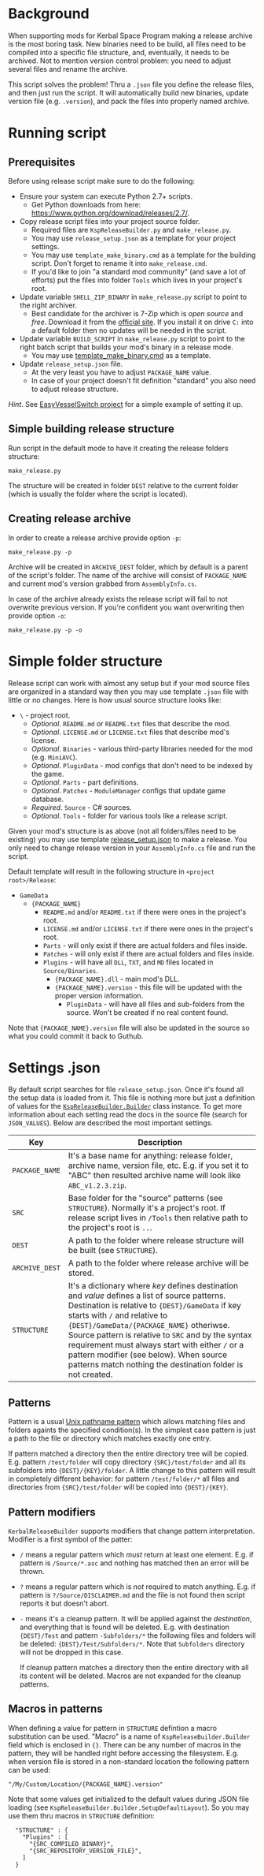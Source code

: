 # Background

When supporting mods for Kerbal Space Program making a release archive is the most boring task. New binaries need to be build, all
files need to be compiled into a specific file structure, and, eventually, it needs to be archived. Not to mention version control
problem: you need to adjust several files and rename the archive.

This script solves the problem! Thru a `.json` file you define the release files, and then just run the script. It will automatically
build new binaries, update version file (e.g. `.version`), and pack the files into properly named archive.

# Running script

## Prerequisites

Before using release script make sure to do the following:

* Ensure your system can execute Python 2.7+ scripts.
  - Get Python downloads from here: https://www.python.org/download/releases/2.7/.
* Copy release script files into your project source folder.
  - Required files are `KspReleaseBuilder.py` and `make_release.py`.
  - You may use `release_setup.json` as a template for your project settings.
  - You may use `template_make_binary.cmd` as a template for the building script. Don't forget to rename it into `make_release.cmd`.
  - If you'd like to join "a standard mod community" (and save a lot of efforts) put the files into folder `Tools` which lives in
    your project's root.
* Update variable `SHELL_ZIP_BINARY` in `make_release.py` script to point to the right archiver.
  - Best candidate for the archiver is 7-Zip which is _open source_ and _free_.
    Download it from the [official site](http://www.7-zip.org/download.html).  If you install it on drive `C:` into a default folder
    then no updates will be needed in the script.
* Update variable `BUILD_SCRIPT` in `make_release.py` script to point to the right batch script that builds your mod's binary in
  a release mode.
   * You may use
    [template_make_binary.cmd](https://github.com/ihsoft/KerbalReleaseBuilder/blob/master/template_make_binary.cmd) as a template.
* Update `release_setup.json` file.
  * At the very least you have to adjust `PACKAGE_NAME` value.
  * In case of your project doesn't fit definition "standard" you also need to adjust release structure.

*Hint*. See [EasyVesselSwitch project](https://github.com/ihsoft/EasyVesselSwitch/tree/master/Tools) for a simple example of setting
it up.

## Simple building release structure

Run script in the default mode to have it creating the release folders structure:
```
make_release.py
````

The structure will be created in folder `DEST` relative to the current folder (which is usually the folder where the script is located).

## Creating release archive

In order to create a release archive provide option `-p`:
```
make_release.py -p
````

Archive will be created in `ARCHIVE_DEST` folder, which by default is a parent of the script's folder. The name of the archive
will consist of `PACKAGE_NAME` and current mod's version grabbed from `AssemblyInfo.cs`.

In case of the archive already exists the release script will fail to not overwrite previous version. If you're confident you want
overwriting then provide option `-o`:

```
make_release.py -p -o
````

# Simple folder structure

Release script can work with almost any setup but if your mod source files are organized in a standard way then you may use template
`.json` file with little or no changes. Here is how usual source structure looks like:

* `\` - project root.
  * _Optional_. `README.md` or `README.txt` files that describe the mod.
  * _Optional_. `LICENSE.md` or `LICENSE.txt` files that describe mod's license.
  * _Optional_. `Binaries` - various third-party libraries needed for the mod (e.g. `MiniAVC`).
  * _Optional_. `PluginData` - mod configs that don't need to be indexed by the game.
  * _Optional_. `Parts` - part definitions.
  * _Optional_. `Patches` - `ModuleManager` configs that update game database.
  * _Required_. `Source` - C# sources.
  * _Optional_. `Tools` - folder for various tools like a release script.

Given your mod's structure is as above (not all folders/files need to be existing) you may use template
[release_setup.json](https://github.com/ihsoft/KerbalReleaseBuilder/blob/master/release_setup.json) to make a release.
You only need to change release version in your `AssemblyInfo.cs` file and run the script.

Default template will result in the following structure in `<project root>/Release`:

* `GameData`
  * `{PACKAGE_NAME}`
    * `README.md` and/or `README.txt` if there were ones in the project's root.
    * `LICENSE.md` and/or `LICENSE.txt` if there were ones in the project's root.
    * `Parts` - will only exist if there are actual folders and files inside.
    * `Patches` - will only exist if there are actual folders and files inside.
    * `Plugins` - will have all `DLL`, `TXT`, and `MD` files located in `Source/Binaries`.
      * `{PACKAGE_NAME}.dll` - main mod's DLL.
      * `{PACKAGE_NAME}.version` - this file will be updated with the proper version information.
        * `PluginData` - will have all files and sub-folders from the source. Won't be created if no real content found.

Note that `{PACKAGE_NAME}.version` file will also be updated in the source so what you could commit it back to Guthub.
        

# Settings .json

By default script searches for file `release_setup.json`. Once it's found all the setup data is loaded from it. This file is nothing
more but just a definition of values for the
[`KspReleaseBuilder.Builder`](https://github.com/ihsoft/KerbalReleaseBuilder/blob/master/KspReleaseBuilder.py) class instance.
To get more information about each setting read the docs in the source file (search for `JSON_VALUES`). Below are described the most important settings.

| Key | Description |
|-----|-------------|
| `PACKAGE_NAME` | It's a base name for anything: release folder, archive name, version file, etc. E.g. if you set it to "ABC" then resulted archive name will look like `ABC_v1.2.3.zip`. |
| `SRC` | Base folder for the "source" patterns (see `STRUCTURE`). Normally it's a project's root. If release script lives in `/Tools` then relative path to the project's root is `..`. |
| `DEST` | A path to the folder where release structure will be built (see `STRUCTURE`). |
| `ARCHIVE_DEST` | A path to the folder where release archive will be stored. |
| `STRUCTURE` | It's a dictionary where _key_ defines destination and _value_ defines a list of source patterns. Destination is relative to `{DEST}/GameData` if key starts with `/` and relative to `{DEST}/GameData/{PACKAGE_NAME}` otheriwse. Source pattern is relative to `SRC` and by the syntax requirement must always start with either `/` or a pattern modifier (see below). When source patterns match nothing the destination folder is not created. |

## Patterns

Pattern is a usual [Unix pathname pattern](http://pubs.opengroup.org/onlinepubs/000095399/utilities/xcu_chap02.html#tag_02_13)
which allows matching files and folders againts the specified condition(s). In the simplest case pattern is just a path to the file or directory which matches exactly one entry.

If pattern matched a directory then the entire directory tree will be copied. E.g. pattern `/test/folder` will copy directory
`{SRC}/test/folder` and all its subfolders into `{DEST}/{KEY}/folder`. A little change to this pattern will result in completely
different behavior: for pattern `/test/folder/*` all files and directories from `{SRC}/test/folder` will be copied into `{DEST}/{KEY}`.

## Pattern modifiers

`KerbalReleaseBuilder` supports modifiers that change pattern interpretation. Modifier is a first symbol of the patter:
* `/` means a regular pattern which _must_ return at least one element. E.g. if pattern is `/Source/*.asc` and nothing has matched then
  an error will be thrown.
* `?` means a regular pattern which is _not_ required to match anything. E.g. if pattern is `?/Source/DISCLAIMER.md` and the file is
  not found then script reports it but doesn't abort.
* `-` means it's a cleanup pattern. It will be applied against the _destination_, and everything that is found will be deleted. E.g.
  with destination `{DEST}/Test` and pattern `-Subfolders/*` the following files and folders will be deleted: 
  `{DEST}/Test/Subfolders/*`. Note that `Subfolders` directory will not be dropped in this case.
  
  If cleanup pattern matches a directory then the entire directory with all its content will be deleted. Macros are not expanded
  for the cleanup patterns.

## Macros in patterns

When defining a value for pattern in `STRUCTURE` defintion a macro substitution can be used. "Macro" is a name of
`KspReleaseBuilder.Builder` field which is enclosed in `{}`. There can be any number of macros in the pattern, they will be
handled right before accessing the filesystem. E.g. when version file is stored in a non-standard location the following pattern can
be used:
```
"/My/Custom/Location/{PACKAGE_NAME}.version"
```

Note that some values get initialized to the default values during JSON file loading (see 
`KspReleaseBuilder.Builder.SetupDefaultLayout`). So you may use them thru macros in `STRUCTURE` definition:
```
  "STRUCTURE" : {
    "Plugins" : [
      "{SRC_COMPILED_BINARY}",
      "{SRC_REPOSITORY_VERSION_FILE}",
    ]
  }
```
